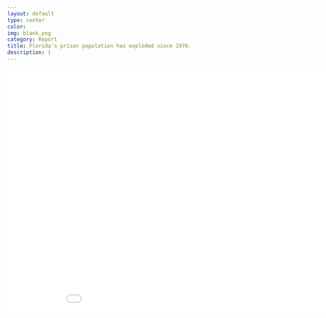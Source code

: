 ```yaml
---
layout: default
type: center
color:
img: blank.png
category: Report
title: Florida's prison population has exploded since 1970.
description: |
---
```

<iframe src="datavis/timer.html" height='560' width='960' frameborder='0' scrolling='no'></iframe>

